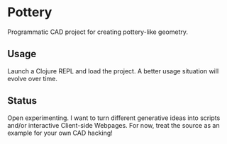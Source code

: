 # Pottery

Programmatic CAD project for creating pottery-like geometry.

## Usage

Launch a Clojure REPL and load the project. A better usage situation will evolve over time.

## Status

Open experimenting. I want to turn different generative ideas into scripts and/or interactive Client-side Webpages. For now, treat the source as an example for your own CAD hacking!

